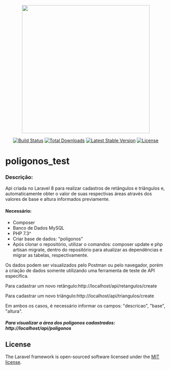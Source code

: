 <p align="center"><a href="https://laravel.com" target="_blank"><img src="https://raw.githubusercontent.com/laravel/art/master/logo-lockup/5%20SVG/2%20CMYK/1%20Full%20Color/laravel-logolockup-cmyk-red.svg" width="400"></a></p>

<p align="center">
<a href="https://travis-ci.org/laravel/framework"><img src="https://travis-ci.org/laravel/framework.svg" alt="Build Status"></a>
<a href="https://packagist.org/packages/laravel/framework"><img src="https://img.shields.io/packagist/dt/laravel/framework" alt="Total Downloads"></a>
<a href="https://packagist.org/packages/laravel/framework"><img src="https://img.shields.io/packagist/v/laravel/framework" alt="Latest Stable Version"></a>
<a href="https://packagist.org/packages/laravel/framework"><img src="https://img.shields.io/packagist/l/laravel/framework" alt="License"></a>
</p>

# poligonos_test

<h3>Descrição: </h3>
<p>Api criada no Laravel 8 para realizar cadastros de retângulos e triângulos e, automaticamente obter o valor de suas respectivas áreas através dos valores de base e altura informados previamente. </p>
<h4>Necessário: </h4>
<ul>
  <li>Composer</li>
  <li>Banco de Dados MySQL</li>
  <li>PHP 7.3^</li>
  <li>Criar base de dados: "poligonos"</li>
  <li>Após clonar o repositório, utilizar o comandos: composer update e php artisan migrate, dentro do repositório para atualizar as dependências e migrar as tabelas, respectivamente.</li>
</ul>

<p>Os dados podem ser visualizados pelo Postman ou pelo navegador, porém a criação de dados somente utilizando uma ferramenta de teste de API específica.</p>

<p>Para cadastrar um novo retângulo:http://localhost/api/retangulos/create </p>
<p>Para cadastrar um novo triângulo:http://localhost/api/triangulos/create </p>
<p>Em ambos os casos, é necessário informar os campos: "descricao", "base", "altura".</p>

<h5>Para visualizar a área dos poligonos cadastrados: http://localhost/api/poligonos </h5>

## License

The Laravel framework is open-sourced software licensed under the [MIT license](https://opensource.org/licenses/MIT).

